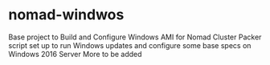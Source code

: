 # nomad-windwos

Base project to Build and Configure Windows AMI for Nomad Cluster
Packer script set up to run Windows updates and configure some base specs on Windows 2016 Server
More to be added
